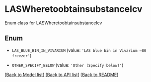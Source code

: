 # LASWheretoobtainsubstanceIcv

Enum class for LASWheretoobtainsubstanceIcv

## Enum

* `LAS_BLUE_BIN_IN_VIVARIUM` (value: `'LAS blue bin in Vivarium –80 freezer'`)

* `OTHER_SPECIFY_BELOW` (value: `'Other (Specify below)'`)

[[Back to Model list]](../README.md#documentation-for-models) [[Back to API list]](../README.md#documentation-for-api-endpoints) [[Back to README]](../README.md)


